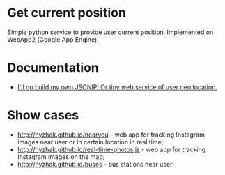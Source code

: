 Get current position
====================

Simple python service to provide user current position. Implemented on WebApp2 (Google App Engine).

# Documentation
* [I'll go build my own JSONIP! Or tiny web service of user geo location.](http://pressanykeytocreate.blogspot.com/2013/11/ill-go-build-my-own-jsonip-or-tiny-web.html)

# Show cases

* <http://hyzhak.github.io/nearyou> - web app for tracking Instagram images near user or in certain location in real time;
* <http://hyzhak.github.io/real-time-photos.js> - web app for tracking Instagram images on the map;
* <http://hyzhak.github.io/buses> - bus stations near user;
